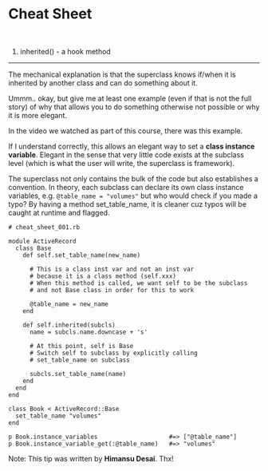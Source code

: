 Cheat Sheet
===========

<br>

1. inherited() - a hook method
------------------------------

The mechanical explanation is that the superclass knows if/when it is inherited by another class and can do something about it. 

Ummm.. okay, but give me at least one example (even if that is not the full story) of why that allows you to do something otherwise not possible or why it is more elegant. 

In the video we watched as part of this course, there was this example. 

If I understand correctly, this allows an elegant way to set a **class instance variable**. Elegant in the sense that very little code exists at the subclass level (which is what the user will write, the superclass is framework). 

The superclass not only contains the bulk of the code but also establishes a convention. In theory, each subclass can declare its own class instance variables, e.g. `@table_name = "volumes"` but who would check if you made a typo? By having a method set\_table\_name, it is cleaner cuz typos will be caught at runtime and flagged.

	# cheat_sheet_001.rb
	
	module ActiveRecord
	  class Base
	    def self.set_table_name(new_name)
	    
	      # This is a class inst var and not an inst var
	      # because it is a class method (self.xxx)
	      # When this method is called, we want self to be the subclass 
	      # and not Base class in order for this to work
	    
	      @table_name = new_name
	    end
	
	    def self.inherited(subcls)
	      name = subcls.name.downcase + 's'
	      
	      # At this point, self is Base
	      # Switch self to subclass by explicitly calling
	      # set_table_name on subclass
	      
	      subcls.set_table_name(name)
	    end
	  end
	end
	
	class Book < ActiveRecord::Base
	  set_table_name "volumes"
	end
	
	p Book.instance_variables                    #=> ["@table_name"]
	p Book.instance_variable_get(:@table_name)   #=> "volumes"


Note: This tip was written by **Himansu Desai**. Thx!
